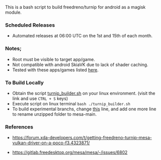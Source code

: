 This is a bash script to build freedreno/turnip for android as a magisk module.

### Scheduled Releases
- Automated releases at 06:00 UTC on the 1st and 15th of each month.

### Notes;
- Root must be visible to target app/game.
- Not compatible with android SkiaVK due to lack of shader caching.
- Tested with these apps/games listed [here](list.md).

### To Build Locally
- Obtain the script [turnip_builder.sh](https://raw.githubusercontent.com/ilhan-athn7/freedreno_turnip-CI/main/turnip_builder.sh) on your linux environment. (visit the link and use ```CTRL + S``` keys)
- Execute script on linux terminal ```bash ./turnip_builder.sh```
- To build experimental branchs, change [this](https://github.com/ilhan-athn7/freedreno_turnip-CI/blob/c704685653879114860ce4cae9629a2511c6eeea/turnip_builder.sh#L50) line, and add one more line to rename unzipped folder to mesa-main.

### References

- https://forum.xda-developers.com/t/getting-freedreno-turnip-mesa-vulkan-driver-on-a-poco-f3.4323871/

- https://gitlab.freedesktop.org/mesa/mesa/-/issues/6802
